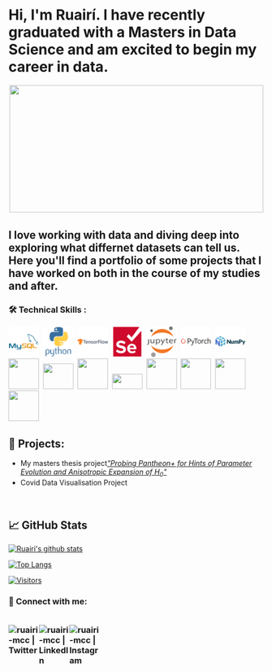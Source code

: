 <h1>Hi, I'm Ruairí. I have recently graduated with a Masters in Data Science and am excited to begin my career in data.</h1>

<div align="center">
  <img src="https://media.giphy.com/media/dWesBcTLavkZuG35MI/giphy.gif" width="500" height="250"/>
</div>

<h2>I love working with data and diving deep into exploring what differnet datasets can tell us. 
Here you'll find a portfolio of some projects that I have worked on both in the course of my studies and after.</h2> 

### :hammer_and_wrench: Technical Skills :
<div>
    <img src="https://github.com/devicons/devicon/blob/master/icons/mysql/mysql-original-wordmark.svg" title="MySQL"  alt="MySQL" width="60" height="60"/>&nbsp;
    <img src="https://github.com/devicons/devicon/blob/master/icons/python/python-original-wordmark.svg" title="Python" alt="Python" width="60" height="60"/>&nbsp;
    <img src="https://github.com/devicons/devicon/blob/master/icons/tensorflow/tensorflow-original-wordmark.svg" title="Tensorflow" alt="TensorFlow" width="60" height="60"/>&nbsp;
    <img src="https://github.com/devicons/devicon/blob/master/icons/selenium/selenium-original.svg" width="60" height="60"/>&nbsp;
    <img src="https://github.com/devicons/devicon/blob/master/icons/jupyter/jupyter-original-wordmark.svg" width="60" height="60" />&nbsp;
    <img src="https://github.com/devicons/devicon/blob/master/icons/pytorch/pytorch-original-wordmark.svg" width="60" height="60" />&nbsp;
    <img src="https://github.com/devicons/devicon/blob/master/icons/numpy/numpy-original-wordmark.svg" width="60" height="60" />&nbsp;
    <img src="https://seaborn.pydata.org/_images/logo-wide-lightbg.svg" width="60" height="60" />&nbsp;
    <img src="https://upload.wikimedia.org/wikipedia/commons/8/87/Sql_data_base_with_logo.png" width="60" height="50" />&nbsp;
    <img src="https://upload.wikimedia.org/wikipedia/commons/e/ed/Pandas_logo.svg" width="60" height="60" />&nbsp;
    <img src="https://matplotlib.org/stable/_images/sphx_glr_logos2_003.png" width="60" height="30" />&nbsp;
    <img src="https://upload.wikimedia.org/wikipedia/commons/3/34/Microsoft_Office_Excel_%282019%E2%80%93present%29.svg" width="60" height="60" />&nbsp;
    <img src="https://logos-world.net/wp-content/uploads/2021/10/Tableau-Logo.png" width="60" height="60" />&nbsp;
    <img src="https://upload.wikimedia.org/wikipedia/commons/0/05/Scikit_learn_logo_small.svg" width="60" height="60" />&nbsp;
    <img src="https://miro.medium.com/v2/resize:fit:640/format:webp/1*YM2HXc7f4v02pZBEO8h-qw.png" width="60" height="60" />&nbsp;
  </div>

## 🔭 Projects:


- My masters thesis project<a href="https://github.com/ruairi-mcc/probing_pantheon"><i>"Probing Pantheon+ for Hints of Parameter Evolution and Anisotropic Expansion of H<sub>0</sub>"</i> </a>
- Covid Data Visualisation Project
  
</br>


## 📈 GitHub Stats 

[![Ruairi's github stats](https://github-readme-stats.vercel.app/api?username=ruairi-mcc)](https://github.com/ruairi-mcc)

[![Top Langs](https://github-readme-stats.vercel.app/api/top-langs/?username=ruairi-mcc&layout=compact)](https://github.com/ruairi-mcc)

[![Visitors](https://visitor-badge.glitch.me/badge?page_id=yushi1007.yushi1007)](https://www.yushi.dev/)

<h3> 🤝 Connect with me:
  <br>
  <br>

[<img align="left" alt="ruairi-mcc | Twitter" width="60px" src="https://upload.wikimedia.org/wikipedia/commons/6/6f/Logo_of_Twitter.svg" />][twitter]
[<img align="left" alt="ruairi-mcc | LinkedIn" width="60px" src="https://upload.wikimedia.org/wikipedia/commons/8/81/LinkedIn_icon.svg" />][linkedin]
[<img align="left" alt="ruairi-mcc | Instagram" width="60px" src="https://upload.wikimedia.org/wikipedia/commons/e/e7/Instagram_logo_2016.svg" />][instagram]

[twitter]: https://twitter.com/ruairi_mcc
[instagram]: https://www.instagram.com/ruairi_mcc/
[linkedin]: https://www.linkedin.com/in/ruair%C3%AD-mcc/
</h3>
